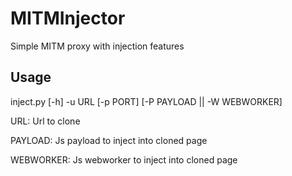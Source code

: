 # MITMInjector

Simple MITM proxy with injection features

## Usage

inject.py [-h] -u URL [-p PORT] [-P PAYLOAD || -W WEBWORKER]

URL: Url to clone

PAYLOAD: Js payload to inject into cloned page

WEBWORKER: Js webworker to inject into cloned page